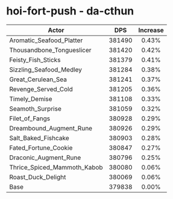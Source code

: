 # hoi-fort-push - da-cthun
| Actor | DPS | Increase |
|---|:---:|:---:|
|Aromatic_Seafood_Platter|381490|0.43%|
|Thousandbone_Tongueslicer|381420|0.42%|
|Feisty_Fish_Sticks|381379|0.41%|
|Sizzling_Seafood_Medley|381284|0.38%|
|Great_Cerulean_Sea|381241|0.37%|
|Revenge_Served_Cold|381205|0.36%|
|Timely_Demise|381108|0.33%|
|Seamoth_Surprise|381059|0.32%|
|Filet_of_Fangs|380928|0.29%|
|Dreambound_Augment_Rune|380926|0.29%|
|Salt_Baked_Fishcake|380903|0.28%|
|Fated_Fortune_Cookie|380847|0.27%|
|Draconic_Augment_Rune|380796|0.25%|
|Thrice_Spiced_Mammoth_Kabob|380080|0.06%|
|Roast_Duck_Delight|380069|0.06%|
|Base|379838|0.00%|
